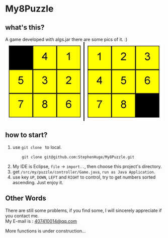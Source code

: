 # My8Puzzle

## what's this?
A game developed with algs.jar
there are some pics of it. :)
![](https://github.com/StephenHuge/Markdown_Pic/blob/master/Java/Game/8Puzzle/game.jpg?raw=true)
## how to start?
1. use `git clone ` to local.
    ```
        git clone git@github.com:StephenHuge/My8Puzzle.git
    ```
2. My IDE is Eclipse, `file` -> `import..`, then choose this project's directory.
3. get `/src/my/puzzle/controller/Game.java`, `run as Java Application`.
4. use key `UP`, `DOWN`, `LEFT` and `RIGHT` to control, try to get numbers sorted ascending. Just enjoy it.
## Other Words
There are still some problems, if you find some, I will sincerely appreciate if you contact me.  
My E-mail is : 407410014@qq.com

More functions is under construction...
